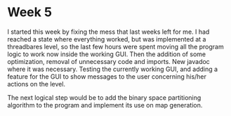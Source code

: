 # Week 5

I started this week by fixing the mess that last weeks left for me. I had reached a state where everything worked, but was implemented at a threadbares level, so the last few hours were spent moving all the program logic to work now inside the working GUI. Then the addition of some optimization, removal of unnecessary code and imports. New javadoc where it was necessary. Testing the currently working GUI, and adding a feature for the GUI to show messages to the user concerning his/her actions on the level.  

The next logical step would be to add the binary space partitioning algorithm to the program and implement its use on map generation.
